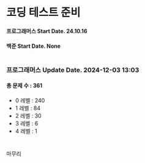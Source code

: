 # 코딩 테스트 준비

#### 프로그래머스 Start Date. 24.10.16
#### 백준 Start Date. None

# 
### 프로그래머스 Update Date. 2024-12-03 13:03
#### 총 문제 수 : 361
- 0 레벨 : 240
- 1 레벨 : 84
- 2 레벨 : 30
- 3 레벨 : 6
- 4 레벨 : 1

# 
마무리

# 
